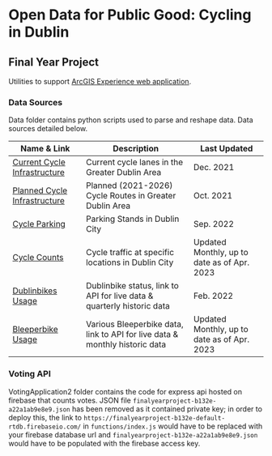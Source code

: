 # Open Data for Public Good: Cycling in Dublin
## Final Year Project

Utilities to support [ArcGIS Experience web application](https://experience.arcgis.com/experience/bd56276abeef4f12ac38bdbffbbf45bc/). 

### Data Sources

Data folder contains python scripts used to parse and reshape data. Data sources detailed below.

| Name & Link | Description | Last Updated  |
| ----------- | ----------- | -------------- |
| [Current Cycle Infrastructure](https://data.gov.ie/dataset/greater-dublin-area-cycle-infrastructure-nta?package_type=dataset) | Current cycle lanes in the Greater Dublin Area | Dec. 2021 |
| [Planned Cycle Infrastructure](https://data.gov.ie/dataset/projected-cycle-lanes?package_type=dataset) | Planned (2021-2026) Cycle Routes in Greater Dublin Area | Oct. 2021 |
| [Cycle Parking](https://data.gov.ie/dataset/dcc_public_cycle_parking_stands?package_type=dataset)   | Parking Stands in Dublin City        | Sep. 2022 |
| [Cycle Counts](https://data.gov.ie/dataset/dublin-city-centre-cycle-counts) | Cycle traffic at specific locations in Dublin City | Updated Monthly, up to date as of Apr. 2023 |
| [Dublinbikes Usage](https://data.gov.ie/dataset/dublinbikes-api?package_type=dataset) | Dublinbike status, link to API for live data & quarterly historic data | Feb. 2022 |
| [Bleeperbike Usage](https://data.gov.ie/dataset/bleeperbike?package_type=dataset) | Various Bleeperbike data, link to API for live data & monthly historic data | Updated Monthly, up to date as of Apr. 2023 |

### Voting API

VotingApplication2 folder contains the code for express api hosted on firebase that counts votes. JSON file `finalyearproject-b132e-a22a1ab9e8e9.json` has been removed as it contained private key; in order to deploy this, the link to `https://finalyearproject-b132e-default-rtdb.firebaseio.com/` in `functions/index.js` would have to be replaced with your firebase database url and `finalyearproject-b132e-a22a1ab9e8e9.json` would have to be populated with the firebase access key.
